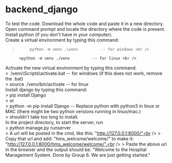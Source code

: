 # backend_django
To test the code. Download the whole code and paste it in a new directory. <br />
Open command prompt and locate the directory where the code is present.<br />
Install python (if you don't have in your computer).<br />
Create a virtual environment by typing this command:  <br />
>          python -m venv .\venv          -- for windows <br />
          >python -m venv ./venv          -- for linux <br />
Activate the new virtual environment by typing this command:<br />
          > .\venv\Scripts\activate.bat        -- for windows (if this does not work, remove the .bat)<br />
          > source ./venv/bin/activate            -- for linux<br />
Install django by typing this command:<br />
          > pip install Django <br />
          > or<br />
          > python -m pip install Django          -- Replace python with python3 in linux or MAC (there might be two python versions running in linux/mac.)<br />
          > shouldn't take too long to install.<br />
In the project directory, to start the server, run<br />
          > python manage.py runserver<br />
          > A url will be posted in the cmd, like this: "http://127.0.0.1:8000/"<br />
          > Copy that url and add: "hms_welcome/welcome/" to make it: "http://127.0.0.1:8000/hms_welcome/welcome/".<br />
          > Paste the above url in the browser and the output should be: "Welcome to the Hospital Management System. Done by Group 6. We are just getting started."<br />
